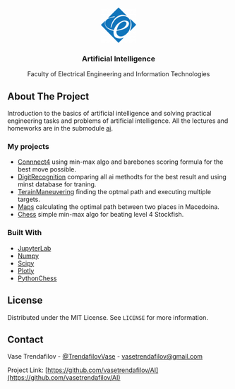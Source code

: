 <!-- PROJECT LOGO -->
<br />
<p align="center">
  <a href="https://feit.ukim.edu.mk/en/subject/introduction-to-artificial-intelligence/">
    <img src="images/logo.png" alt="Logo" width="80" height="80">
  </a>

  <h3 align="center">Artificial Intelligence</h3>

  <p align="center">
    Faculty of Electrical Engineering and Information Technologies
  </p>
</p>

<!-- ABOUT THE PROJECT -->
## About The Project

Introduction to the basics of artificial intelligence and solving practical engineering tasks and problems of artificial intelligence. All the lectures and homeworks are in the submodule [ai](https://gitlab.com/feeit-freecourseware/ai). 

### My projects

* [Connnect4](https://github.com/vasetrendafilov/AI/blob/main/Auditoriski/Connect4.ipynb) using min-max algo and barebones scoring formula for the best move possible.
* [DigitRecognition](https://github.com/vasetrendafilov/AI/blob/main/Auditoriski/DigitRecognition.ipynb) comparing all ai methodts for the best result and using minst database for traning.
* [TerainManeuvering](https://github.com/vasetrendafilov/AI/blob/main/Auditoriski/DvizenjevoMatrica.ipynb) finding the optmal path and executing multiple targets.
* [Maps](https://github.com/vasetrendafilov/AI/blob/main/Auditoriski/Maps.ipynb) calculating the optimal path between two places in Macedoina.
* [Chess](https://github.com/vasetrendafilov/AI/blob/main/Chess.ipynb) simple min-max algo for beating level 4 Stockfish.

### Built With

* [JupyterLab](https://jupyter.org/)
* [Numpy](https://numpy.org/)
* [Scipy](https://www.scipy.org/)
* [Plotly](https://plotly.com/)
* [PythonChess](https://github.com/niklasf/python-chess)

<!-- LICENSE -->
## License

Distributed under the MIT License. See `LICENSE` for more information.

<!-- CONTACT -->
## Contact

Vase Trendafilov - [@TrendafilovVase](https://twitter.com/TrendafilovVase) - vasetrendafilov@gmail.com

Project Link: [https://github.com/vasetrendafilov/AI](https://github.com/vasetrendafilov/AI)
